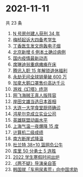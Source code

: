 # 2021-11-11

共 23 条

<!-- BEGIN -->
<!-- 最后更新时间 Thu Nov 11 2021 12:17:29 GMT+0800 (China Standard Time) -->

1. [N 号房创建人获刑 34 年](https://www.zhihu.com/search?q=n号房)
1. [梅桢起诉大四备考学生](https://www.zhihu.com/search?q=梅桢)
1. [丁香医生发文炮轰电子烟](https://www.zhihu.com/search?q=丁香医生)
1. [北京新增 6 例本土确诊病例](https://www.zhihu.com/search?q=北京疫情)
1. [国内疫情最新动态](https://www.zhihu.com/search?q=疫情)
1. [席琳迪翁重病瘫痪在床](https://www.zhihu.com/search?q=席琳迪翁)
1. [腾讯入职 15 年解锁退休福利](https://www.zhihu.com/search?q=腾讯退休)
1. [永劫无间全球销量破 600 万](https://www.zhihu.com/search?q=永劫无间)
1. [加拿大鹅口罩售价高达千元](https://www.zhihu.com/search?q=加拿大鹅)
1. [游戏《幻塔》终测](https://www.zhihu.com/search?q=幻塔)
1. [网飞海贼王真人版阵容](https://www.zhihu.com/search?q=海贼王)
1. [岸田文雄当选日本首相](https://www.zhihu.com/search?q=岸田文雄)
1. [大连一大学食堂厨师确诊](https://www.zhihu.com/search?q=大连疫情)
1. [鸿星尔克成立实业公司](https://www.zhihu.com/search?q=鸿星尔克)
1. [英雄联盟动画水平](https://www.zhihu.com/search?q=英雄联盟双城之战)
1. [上海气温一夜爆降 15 度](https://www.zhihu.com/search?q=上海降温)
1. [计算机二级成绩](https://www.zhihu.com/search?q=计算机二级)
1. [南方断崖式降温](https://www.zhihu.com/search?q=南方降温)
1. [杜兰特 38+10 篮网负公牛](https://www.zhihu.com/search?q=篮网)
1. [库里 50 分勇士 5 连胜](https://www.zhihu.com/search?q=勇士)
1. [2022 学生寒假时间出炉](https://www.zhihu.com/search?q=寒假时间)
1. [《两不疑》导演亲自答](https://www.zhihu.com/search?q=两不疑)
1. [韩国就「车用尿素荒」向中国求助](https://www.zhihu.com/search?q=韩国求助)

<!-- END -->
